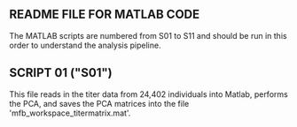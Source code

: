 ## README FILE FOR MATLAB CODE

The MATLAB scripts are numbered from S01 to S11 and should be run in this order to understand the analysis pipeline.

## SCRIPT 01 ("S01") 

This file reads in the titer data from 24,402 individuals into Matlab, performs the PCA, and saves the PCA matrices into the file 'mfb_workspace_titermatrix.mat'.


